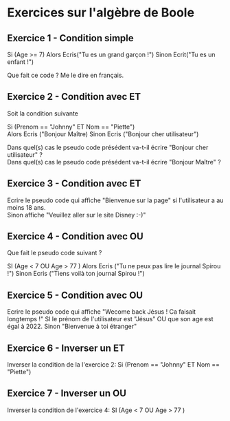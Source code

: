 # Exercices sur l'algèbre de Boole

## Exercice 1 - Condition simple

Si (Age >= 7)
Alors Ecris("Tu es un grand garçon !")
Sinon Ecrit("Tu es un enfant !")

Que fait ce code ? Me le dire en français.

## Exercice 2 - Condition avec ET

Soit la condition suivante

Si (Prenom == "Johnny" ET Nom == "Piette")  
Alors Ecris ("Bonjour Maître)
Sinon Ecris ("Bonjour cher utilisateur")

Dans quel(s) cas le pseudo code présédent va-t-il écrire "Bonjour cher utilisateur" ?  
Dans quel(s) cas le pseudo code présédent va-t-il écrire "Bonjour Maître" ?


## Exercice 3 - Condition avec ET

Ecrire le pseudo code qui affiche "Bienvenue sur la page" si l'utilisateur a au moins 18 ans.  
Sinon affiche "Veuillez aller sur le site Disney :-)"   

## Exercice 4 - Condition avec OU

Que fait le pseudo code suivant ?

SI (Age  < 7 OU Age > 77 )
Alors Ecris ("Tu ne peux pas lire le journal Spirou !")
Sinon Ecris ("Tiens voilà ton journal Spirou !")

## Exercice 5 - Condition avec OU

Ecrire le pseudo code qui affiche "Wecome back Jésus ! Ca faisait longtemps !" SI le prénom de l'utilisateur est "Jésus" OU que son age est égal à 2022. Sinon "Bienvenue à toi étranger"

## Exercice 6 - Inverser un ET

Inverser la condition de la l'exercice 2: Si (Prenom == "Johnny" ET Nom == "Piette")  

## Exercice 7 - Inverser un OU

Inverser la condition de l'exercice 4: SI (Age  < 7 OU Age > 77 )
